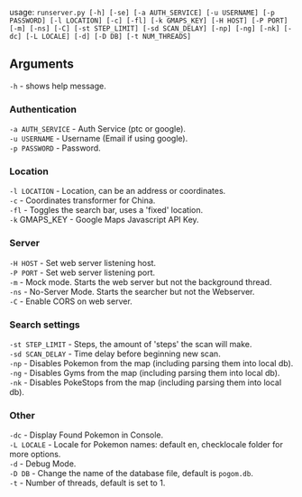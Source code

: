 usage: `runserver.py [-h] [-se] [-a AUTH_SERVICE] [-u USERNAME] [-p PASSWORD]
                     [-l LOCATION] [-c] [-fl] [-k GMAPS_KEY]
                     [-H HOST] [-P PORT] [-m] [-ns] [-C]
                     [-st STEP_LIMIT] [-sd SCAN_DELAY] [-np] [-ng] [-nk]
                     [-dc] [-L LOCALE] [-d] [-D DB] [-t NUM_THREADS] `

## Arguments

`-h` - shows help message.  
### Authentication
`-a AUTH_SERVICE` - Auth Service (ptc or google).  
`-u USERNAME` - Username (Email if using google).  
`-p PASSWORD` - Password.  

### Location
`-l LOCATION` - Location, can be an address or coordinates.  
`-c` - Coordinates transformer for China.  
`-fl` - Toggles the search bar, uses a 'fixed' location.  
`-k` GMAPS_KEY - Google Maps Javascript API Key.  

### Server
`-H HOST` - Set web server listening host.  
`-P PORT` - Set web server listening port.  
`-m` - Mock mode. Starts the web server but not the background thread.  
`-ns` - No-Server Mode. Starts the searcher but not the Webserver.  
`-C` - Enable CORS on web server.  

### Search settings
`-st STEP_LIMIT` - Steps, the amount of 'steps' the scan will make.  
`-sd SCAN_DELAY` - Time delay before beginning new scan.  
`-np` - Disables Pokemon from the map (including parsing them into local db).  
`-ng` - Disables Gyms from the map (including parsing them into local db).  
`-nk` - Disables PokeStops from the map (including parsing them into local db).  

### Other
`-dc` - Display Found Pokemon in Console.  
`-L LOCALE` - Locale for Pokemon names: default en, checklocale folder for more options.  
`-d` - Debug Mode.  
`-D DB`  - Change the name of the database file, default is `pogom.db`.  
`-t` - Number of threads, default is set to 1.  
